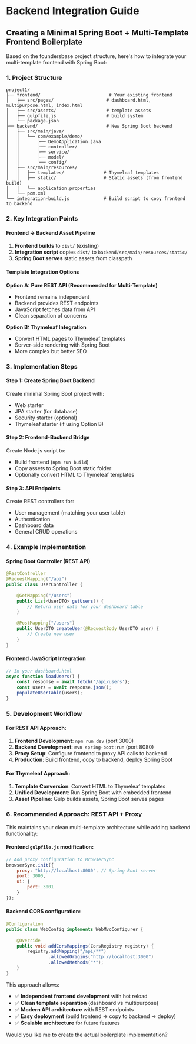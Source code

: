 # Backend Integration Guide

## Creating a Minimal Spring Boot + Multi-Template Frontend Boilerplate

Based on the foundersbase project structure, here's how to integrate your multi-template frontend with Spring Boot:

### 1. Project Structure
```
project1/
├── frontend/                          # Your existing frontend
│   ├── src/pages/                    # dashboard.html, multipurpose.html, index.html
│   ├── src/assets/                   # template assets
│   ├── gulpfile.js                   # build system
│   └── package.json
├── backend/                          # New Spring Boot backend
│   ├── src/main/java/
│   │   └── com/example/demo/
│   │       ├── DemoApplication.java
│   │       ├── controller/
│   │       ├── service/
│   │       ├── model/
│   │       └── config/
│   ├── src/main/resources/
│   │   ├── templates/               # Thymeleaf templates
│   │   ├── static/                  # Static assets (from frontend build)
│   │   └── application.properties
│   └── pom.xml
└── integration-build.js             # Build script to copy frontend to backend
```

### 2. Key Integration Points

#### Frontend → Backend Asset Pipeline
1. **Frontend builds** to `dist/` (existing)
2. **Integration script** copies `dist/` to `backend/src/main/resources/static/`
3. **Spring Boot serves** static assets from classpath

#### Template Integration Options

**Option A: Pure REST API (Recommended for Multi-Template)**
- Frontend remains independent
- Backend provides REST endpoints
- JavaScript fetches data from API
- Clean separation of concerns

**Option B: Thymeleaf Integration**
- Convert HTML pages to Thymeleaf templates
- Server-side rendering with Spring Boot
- More complex but better SEO

### 3. Implementation Steps

#### Step 1: Create Spring Boot Backend
Create minimal Spring Boot project with:
- Web starter
- JPA starter (for database)
- Security starter (optional)
- Thymeleaf starter (if using Option B)

#### Step 2: Frontend-Backend Bridge
Create Node.js script to:
- Build frontend (`npm run build`)
- Copy assets to Spring Boot static folder
- Optionally convert HTML to Thymeleaf templates

#### Step 3: API Endpoints
Create REST controllers for:
- User management (matching your user table)
- Authentication
- Dashboard data
- General CRUD operations

### 4. Example Implementation

#### Spring Boot Controller (REST API)
```java
@RestController
@RequestMapping("/api")
public class UserController {
    
    @GetMapping("/users")
    public List<UserDTO> getUsers() {
        // Return user data for your dashboard table
    }
    
    @PostMapping("/users")
    public UserDTO createUser(@RequestBody UserDTO user) {
        // Create new user
    }
}
```

#### Frontend JavaScript Integration
```javascript
// In your dashboard.html
async function loadUsers() {
    const response = await fetch('/api/users');
    const users = await response.json();
    populateUserTable(users);
}
```

### 5. Development Workflow

#### For REST API Approach:
1. **Frontend Development**: `npm run dev` (port 3000)
2. **Backend Development**: `mvn spring-boot:run` (port 8080)
3. **Proxy Setup**: Configure frontend to proxy API calls to backend
4. **Production**: Build frontend, copy to backend, deploy Spring Boot

#### For Thymeleaf Approach:
1. **Template Conversion**: Convert HTML to Thymeleaf templates
2. **Unified Development**: Run Spring Boot with embedded frontend
3. **Asset Pipeline**: Gulp builds assets, Spring Boot serves pages

### 6. Recommended Approach: REST API + Proxy

This maintains your clean multi-template architecture while adding backend functionality:

#### Frontend `gulpfile.js` modification:
```javascript
// Add proxy configuration to BrowserSync
browserSync.init({
    proxy: "http://localhost:8080", // Spring Boot server
    port: 3000,
    ui: {
        port: 3001
    }
});
```

#### Backend CORS configuration:
```java
@Configuration
public class WebConfig implements WebMvcConfigurer {
    
    @Override
    public void addCorsMappings(CorsRegistry registry) {
        registry.addMapping("/api/**")
                .allowedOrigins("http://localhost:3000")
                .allowedMethods("*");
    }
}
```

This approach allows:
- ✅ **Independent frontend development** with hot reload
- ✅ **Clean template separation** (dashboard vs multipurpose)
- ✅ **Modern API architecture** with REST endpoints
- ✅ **Easy deployment** (build frontend → copy to backend → deploy)
- ✅ **Scalable architecture** for future features

Would you like me to create the actual boilerplate implementation?
